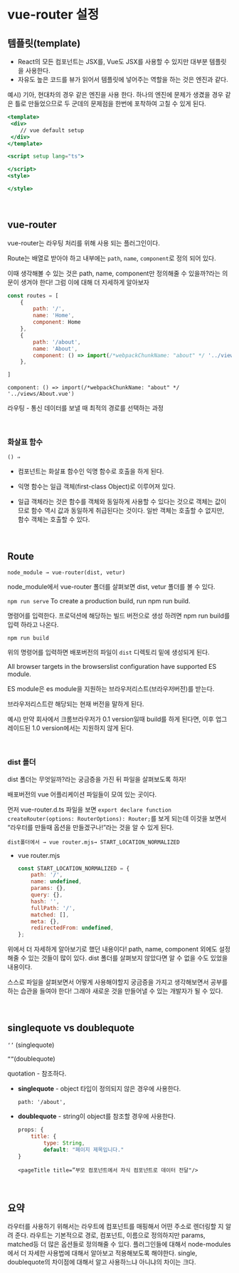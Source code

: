 # vue-router 설정

## 템**플릿(template)**

- React의 모든 컴포넌트는 JSX를, Vue도 JSX를 사용할 수 있지만 대부분 템플릿을 사용한다.
- 자유도 높은 코드를 뷰가 읽어서 템플릿에 넣어주는 역할을 하는 것은 엔진과 같다.

예시) 기아, 현대차의 경우 같은 엔진을 사용 한다. 하나의 엔진에 문제가 생겼을 경우 같은 틀로 만들었으므로 두 군데의 문제점을 한번에 포착하여 고칠 수 있게 된다.

```jsx
<template>
 <div>
    // vue default setup
 </div>
</template>

<script setup lang="ts">

</script>
<style>

</style>
```

<br/>

## vue-router

vue-router는 라우팅 처리를 위해 사용 되는 플러그인이다.

Route는 배열로 받아야 하고 내부에는 `path`, `name`, `component`로 정의 되어 있다.

이때 생각해볼 수 있는 것은 path, name, component만 정의해줄 수 있을까?라는 의문이 생겨야 한다! 그럼 이에 대해 더 자세하게 알아보자

```jsx
const routes = [
	{
		path: '/',
		name: 'Home',
		component: Home
	},
	{
		path: '/about',
		name: 'About',
		component: () => import(/*webpackChunkName: "about" */ '../views/About.vue')
	},

]
```

`component: () => import(/*webpackChunkName: "about" */ '../views/About.vue')`

라우팅 - 통신 데이터를 보낼 때 최적의 경로를 선택하는 과정

<br/>

### 화살표 함수

`() ⇒`

- 컴포넌트는 화살표 함수인 익명 함수로 호출을 하게 된다.

- 익명 함수는 일급 객체(first-class Object)로 이루어져 있다.

- 일급 객체라는 것은 함수를 객체와 동일하게 사용할 수 있다는 것으로 객체는 값이므로 함수 역시 값과 동일하게 취급된다는 것이다. 일반 객체는 호출할 수 없지만, 함수 객체는 호출할 수 있다.

<br/>

## Route

`node_module → vue-router(dist, vetur)`

node_module에서 vue-router 폴더를 살펴보면 dist, vetur 폴더를 볼 수 있다.

`npm run serve`
To create a production build, run npm run build.

명령어를 입력한다. 프로덕션에 해당하는 빌드 버전으로 생성 하려면 npm run build를 입력 하라고 나온다.

`npm run build`

위의 명령어를 입력하면 배포버전의 파일이 `dist` 디렉토리 밑에 생성되게 된다.

All browser targets in the browserslist configuration have supported ES module.

ES module은 es module을 지원하는 브라우저리스트(브라우저버전)를 받는다.

브라우저리스트란 해당되는 현재 버전을 말하게 된다.

예시) 만약 회사에서 크롬브라우저가 0.1 version일때 build를 하게 된다면, 이후 업그레이드된 1.0 version에서는 지원하지 않게 된다.

<br/>

### dist 폴더

dist 폴더는 무엇일까?라는 궁금증을 가진 뒤 파일을 살펴보도록 하자!

배포버전의 vue 어플리케이션 파일들이 모여 있는 곳이다.

먼저 vue-router.d.ts 파일을 보면 `export declare function createRouter(options: RouterOptions): Router;`를 보게 되는데 이것을 보면서 “라우터를 만들때 옵션을 만들겠구나!”라는 것을 알 수 있게 된다.

`dist폴더에서 → vue router.mjs→ START_LOCATION_NORMALIZED` 

- vue router.mjs
    
    ```jsx
    const START_LOCATION_NORMALIZED = {
        path: '/',
        name: undefined,
        params: {},
        query: {},
        hash: '',
        fullPath: '/',
        matched: [],
        meta: {},
        redirectedFrom: undefined,
    };
    ```
    

위에서 더 자세하게 알아보기로 했던 내용이다! path, name, component 외에도 설정해줄 수 있는 것들이 많이 있다. dist 폴더를 살펴보지 않았다면 알 수 없을 수도 있었을 내용이다.

스스로 파일을 살펴보면서 어떻게 사용해야할지 궁금증을 가지고 생각해보면서 공부를 하는 습관을 들여야 한다! 그래야 새로운 것을 만들어낼 수 있는 개발자가 될 수 있다.

<br/>

## singlequote vs doublequote

`‘’` (singlequote)

`””`(doublequote)

quotation - 참조하다.

- **singlequote** - object 타입이 정의되지 않은 경우에 사용한다.
    
    `path: '/about',`
    
- **doublequote** - string이 object를 참조할 경우에 사용한다.
    
    ```jsx
    props: {
    	title: {
    		type: String,
    		default: "페이지 제목입니다."
    }
    ```
    
    `<pageTitle title=”부모 컴포넌트에서 자식 컴포넌트로 데이터 전달"/>`
    
<br/>

## 요약

라우터를 사용하기 위해서는 라우트에 컴포넌트를 매핑해서 어떤 주소로 렌더링할 지 알려 준다. 
라우트는 기본적으로 경로, 컴포넌트, 이름으로 정의하지만 params, matched등 더 많은 옵션들로 정의해줄 수 있다. 
플러그인들에 대해서 node-modules에서 더 자세한 사용법에 대해서 알아보고 적용해보도록 해야한다. single, doublequote의 차이점에 대해서 알고 사용하느냐 아니냐의 차이는 크다.

